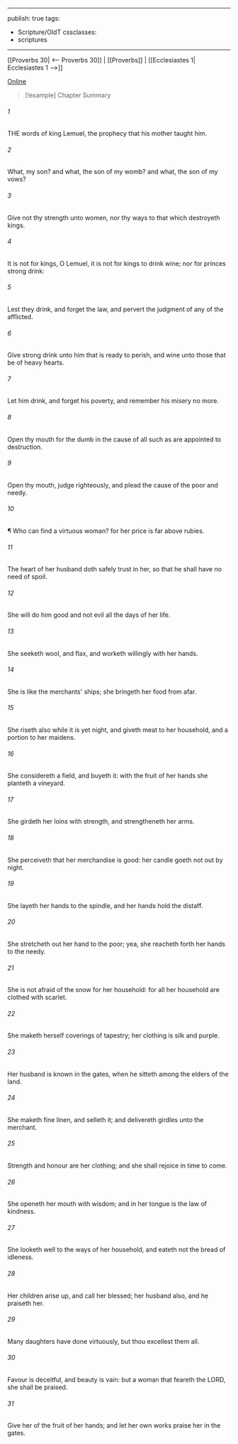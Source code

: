 

---
publish: true
tags:
  - Scripture/OldT
cssclasses:
  - scriptures
---
[[Proverbs 30| <-- Proverbs 30]] | [[Proverbs]] | [[Ecclesiastes 1| Ecclesiastes 1 -->]]

[Online](https://churchofjesuschrist.org/study/scriptures/ot/prov/31?lang=eng)

>[!example] Chapter Summary
>
###### 1
THE words of king Lemuel, the prophecy that his mother taught him.
###### 2
What, my son?  and what, the son of my womb?  and what, the son of my vows?
###### 3
Give not thy strength unto women, nor thy ways to that which destroyeth kings.
###### 4
It is not for kings, O Lemuel, it is not for kings to drink wine; nor for princes strong drink:
###### 5
Lest they drink, and forget the law, and pervert the judgment of any of the afflicted.
###### 6
Give strong drink unto him that is ready to perish, and wine unto those that be of heavy hearts.
###### 7
Let him drink, and forget his poverty, and remember his misery no more.
###### 8
Open thy mouth for the dumb in the cause of all such as are appointed to destruction.
###### 9
Open thy mouth, judge righteously, and plead the cause of the poor and needy.
###### 10
¶ Who can find a virtuous woman?  for her price is far above rubies.
###### 11
The heart of her husband doth safely trust in her, so that he shall have no need of spoil.
###### 12
She will do him good and not evil all the days of her life.
###### 13
She seeketh wool, and flax, and worketh willingly with her hands.
###### 14
She is like the merchants' ships; she bringeth her food from afar.
###### 15
She riseth also while it is yet night, and giveth meat to her household, and a portion to her maidens.
###### 16
She considereth a field, and buyeth it: with the fruit of her hands she planteth a vineyard.
###### 17
She girdeth her loins with strength, and strengtheneth her arms.
###### 18
She perceiveth that her merchandise is good: her candle goeth not out by night.
###### 19
She layeth her hands to the spindle, and her hands hold the distaff.
###### 20
She stretcheth out her hand to the poor; yea, she reacheth forth her hands to the needy.
###### 21
She is not afraid of the snow for her household: for all her household are clothed with scarlet.
###### 22
She maketh herself coverings of tapestry; her clothing is silk and purple.
###### 23
Her husband is known in the gates, when he sitteth among the elders of the land.
###### 24
She maketh fine linen, and selleth it; and delivereth girdles unto the merchant.
###### 25
Strength and honour are her clothing; and she shall rejoice in time to come.
###### 26
She openeth her mouth with wisdom; and in her tongue is the law of kindness.
###### 27
She looketh well to the ways of her household, and eateth not the bread of idleness.
###### 28
Her children arise up, and call her blessed; her husband also, and he praiseth her.
###### 29
Many daughters have done virtuously, but thou excellest them all.
###### 30
Favour is deceitful, and beauty is vain: but a woman that feareth the LORD, she shall be praised.
###### 31
Give her of the fruit of her hands; and let her own works praise her in the gates.



